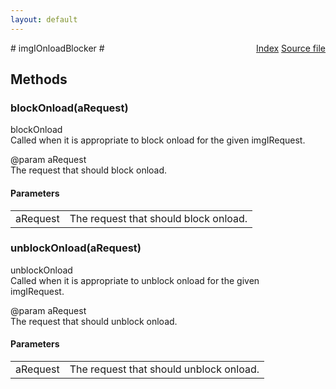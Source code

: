 ```yaml
---
layout: default
---
```

<div class='links' style='float:right'><a href="../index.html">Index</a>
<a href="http://dxr.mozilla.org/mozilla-central/source/image/public/imgIOnloadBlocker.idl">Source file</a>
</div>
# imgIOnloadBlocker #

## Methods ##

### blockOnload(aRequest) ###
  
blockOnload  
Called when it is appropriate to block onload for the given imgIRequest.  
  
@param aRequest  
       The request that should block onload.  
  

#### Parameters ####

<table>

<tr>
<td>aRequest</td>
<td>       The request that should block onload.  
</td>
</tr>

</table>

### unblockOnload(aRequest) ###
  
unblockOnload  
Called when it is appropriate to unblock onload for the given  
imgIRequest.  
  
@param aRequest  
       The request that should unblock onload.  
  

#### Parameters ####

<table>

<tr>
<td>aRequest</td>
<td>       The request that should unblock onload.  
</td>
</tr>

</table>
